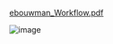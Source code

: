[ebouwman_Workflow.pdf](https://github.com/AbominableBouwman/516x-bouwman/files/7550992/ebouwman_Workflow.pdf)


![image](https://user-images.githubusercontent.com/64162566/142092946-1cfdbda0-6964-4d51-92cd-7f3d6e4d54f8.png)

